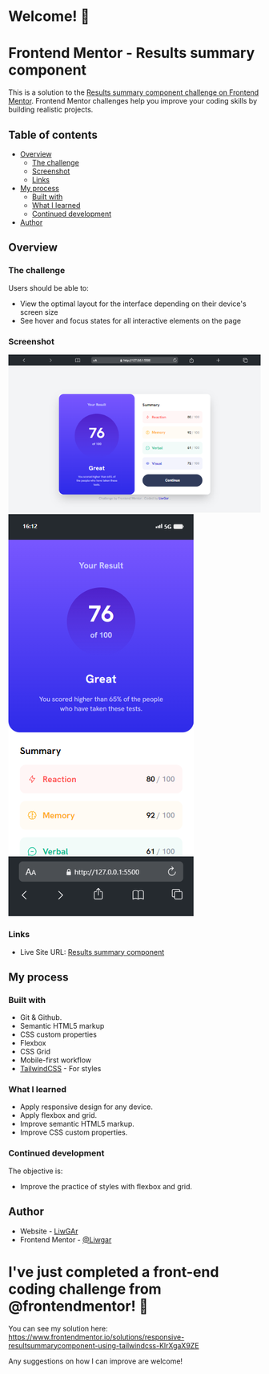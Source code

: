 # Welcome! 👋

# Frontend Mentor - Results summary component

This is a solution to the [Results summary component challenge on Frontend Mentor](https://www.frontendmentor.io/challenges/results-summary-component-CE_K6s0maV). Frontend Mentor challenges help you improve your coding skills by building realistic projects. 

## Table of contents

- [Overview](#overview)
  - [The challenge](#the-challenge)
  - [Screenshot](#screenshot)
  - [Links](#links)
- [My process](#my-process)
  - [Built with](#built-with)
  - [What I learned](#what-i-learned)
  - [Continued development](#continued-development)
- [Author](#author)

## Overview

### The challenge

Users should be able to:

- View the optimal layout for the interface depending on their device's screen size
- See hover and focus states for all interactive elements on the page

### Screenshot

![](./screenShots/003_Desktop.png)
![](./screenShots/003_Mobile.png)

### Links

- Live Site URL: [Results summary component](https://liwgar.github.io/003_FM_Result_Summary_Component/)

## My process

### Built with

- Git & Github.
- Semantic HTML5 markup
- CSS custom properties
- Flexbox
- CSS Grid
- Mobile-first workflow
- [TailwindCSS](https://tailwindcss.com/) - For styles

### What I learned

- Apply responsive design for any device.
- Apply flexbox and grid.
- Improve semantic HTML5 markup.
- Improve CSS custom properties.

### Continued development

The objective is:
- Improve the practice of styles with flexbox and grid.

## Author

- Website - [LiwGAr](https://liwgar-portfolio.vercel.app/)
- Frontend Mentor - [@Liwgar](https://www.frontendmentor.io/profile/LiwGar)


# I've just completed a front-end coding challenge from @frontendmentor! 🎉

You can see my solution here: https://www.frontendmentor.io/solutions/responsive-resultsummarycomponent-using-tailwindcss-KlrXgaX9ZE

Any suggestions on how I can improve are welcome!

